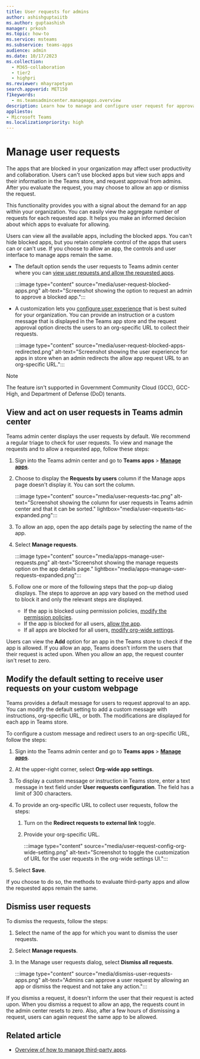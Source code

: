 ```yaml
---
title: User requests for admins
author: ashishguptaiitb
ms.author: guptaashish
manager: prkosh
ms.topic: how-to
ms.service: msteams
ms.subservice: teams-apps
audience: admin
ms.date: 10/17/2023
ms.collection: 
  - M365-collaboration
  - tier2
  - highpri
ms.reviewer: mhayrapetyan
search.appverid: MET150
f1keywords: 
  - ms.teamsadmincenter.manageapps.overview
description: Learn how to manage and configure user request for approval of the apps that are blocked in an organization.
appliesto: 
- Microsoft Teams
ms.localizationpriority: high
---
```

# Manage user requests

The apps that are blocked in your organization may affect user productivity and collaboration. Users can't use blocked apps but view such apps and their information in the Teams store, and request approval from admins. After you evaluate the request, you may choose to allow an app or dismiss the request.

This functionality provides you with a signal about the demand for an app within your organization. You can easily view the aggregate number of requests for each requested app. It helps you make an informed decision about which apps to evaluate for allowing.

Users can view all the available apps, including the blocked apps. You can't hide blocked apps, but you retain complete control of the apps that users can or can't use. If you choose to allow an app, the controls and user interface to manage apps remain the same.

* The default option sends the user requests to Teams admin center where you can [view user requests and allow the requested apps](#view-and-act-on-user-requests-in-teams-admin-center).

   :::image type="content" source="media/user-request-blocked-apps.png" alt-text="Screenshot showing the option to request an admin to approve a blocked app.":::

* A customization lets you [configure user experience](#modify-the-default-setting-to-receive-user-requests-on-your-custom-webpage) that is best suited for your organization. You can provide an instruction or a custom message that is displayed in the Teams app store and the request approval option directs the users to an org-specific URL to collect their requests.

   :::image type="content" source="media/user-request-blocked-apps-redirected.png" alt-text="Screenshot showing the user experience for apps in store when an admin redirects the allow app request URL to an org-specific URL.":::

>[!NOTE]
> The feature isn't supported in Government Community Cloud (GCC), GCC-High, and Department of Defense (DoD) tenants.

## View and act on user requests in Teams admin center

Teams admin center displays the user requests by default. We recommend a regular triage to check for user requests. To view and manage the requests and to allow a requested app, follow these steps:

1. Sign into the Teams admin center and go to **Teams apps** > [**Manage apps**](https://admin.teams.microsoft.com/policies/manage-apps).

1. Choose to display the **Requests by users** column if the Manage apps page doesn't display it. You can sort the column.

   :::image type="content" source="media/user-requests-tac.png" alt-text="Screenshot showing the column for user requests in Teams admin center and that it can be sorted." lightbox="media/user-requests-tac-expanded.png":::

1. To allow an app, open the app details page by selecting the name of the app.

1. Select **Manage requests**.

   :::image type="content" source="media/apps-manage-user-requests.png" alt-text="Screenshot showing the manage requests option on the app details page." lightbox="media/apps-manage-user-requests-expanded.png":::

1. Follow one or more of the following steps that the pop-up dialog displays. The steps to approve an app vary based on the method used to block it and only the relevant steps are displayed.

   * If the app is blocked using permission policies, [modify the permission policies](teams-app-permission-policies.md).
   * If the app is blocked for all users, [allow the app](manage-apps.md#allow-or-block-apps).
   * If all apps are blocked for all users, [modify org-wide settings](manage-apps.md#manage-org-wide-app-settings).

Users can view the **Add** option for an app in the Teams store to check if the app is allowed. If you allow an app, Teams doesn't inform the users that their request is acted upon. When you allow an app, the request counter isn't reset to zero.

## Modify the default setting to receive user requests on your custom webpage

Teams provides a default message for users to request approval to an app. You can modify the default setting to add a custom message with instructions, org-specific URL, or both. The modifications are displayed for each app in Teams store.

To configure a custom message and redirect users to an org-specific URL, follow the steps:

1. Sign into the Teams admin center and go to **Teams apps** > [**Manage apps**](https://admin.teams.microsoft.com/policies/manage-apps).

1. At the upper-right corner, select **Org-wide app settings**.

1. To display a custom message or instruction in Teams store, enter a text message in text field under **User requests configuration**. The field has a limit of 300 characters.

1. To provide an org-specific URL to collect user requests, follow the steps:

   1. Turn on the **Redirect requests to external link** toggle.
   1. Provide your org-specific URL.

      :::image type="content" source="media/user-request-config-org-wide-setting.png" alt-text="Screenshot to toggle the customization of URL for the user requests in the org-wide settings UI.":::

1. Select **Save**.

If you choose to do so, the methods to evaluate third-party apps and allow the requested apps remain the same.

## Dismiss user requests

To dismiss the requests, follow the steps:

1. Select the name of the app for which you want to dismiss the user requests.
1. Select **Manage requests**.
1. In the Manage user requests dialog, select **Dismiss all requests**.

   :::image type="content" source="media/dismiss-user-requests-apps.png" alt-text="Admins can approve a user request by allowing an app or dismiss the request and not take any action.":::

If you dismiss a request, it doesn't inform the user that their request is acted upon. When you dismiss a request to allow an app, the requests count in the admin center resets to zero. Also, after a few hours of dismissing a request, users can again request the same app to be allowed.

## Related article

* [Overview of how to manage third-party apps](manage-apps.md).
